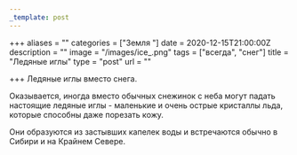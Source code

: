 ```yaml
---
_template: post
---
```




+++
aliases = ""
categories = ["Земля "]
date = 2020-12-15T21:00:00Z
description = ""
image = "/images/ice_.png"
tags = ["всегда", "снег"]
title = "Ледяные иглы"
type = "post"
url = ""

+++
Ледяные иглы вместо снега.  
  
Оказывается, иногда вместо обычных снежинок с неба могут падать настоящие ледяные иглы - маленькие и очень острые кристаллы льда, которые способны даже порезать кожу.  
  
Они образуются из застывших капелек воды и встречаются обычно в Сибири и на Крайнем Севере.
